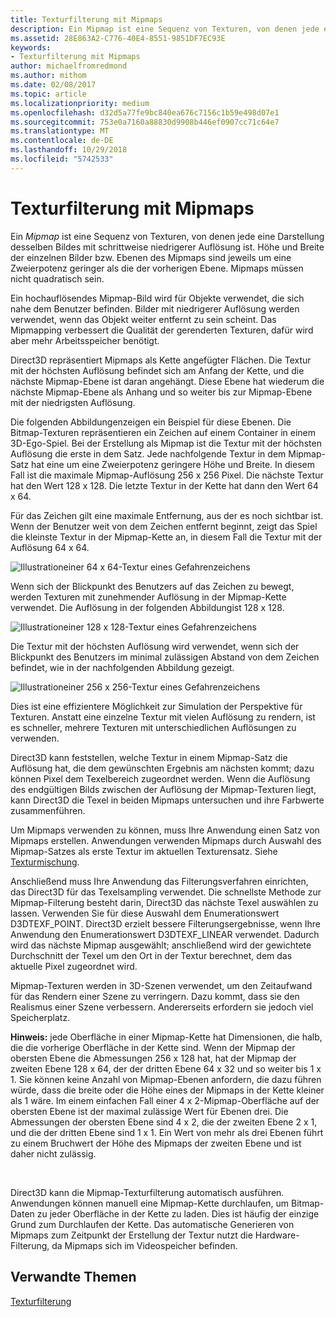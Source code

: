 ```yaml
---
title: Texturfilterung mit Mipmaps
description: Ein Mipmap ist eine Sequenz von Texturen, von denen jede eine Darstellung desselben Bildes mit schrittweise niedrigerer Auflösung ist. Höhe und Breite der einzelnen Bilder bzw. Ebenen des Mipmaps sind jeweils um eine Zweierpotenz geringer als die der vorherigen Ebene.
ms.assetid: 28E863A2-C776-40E4-8551-9851DF7EC93E
keywords:
- Texturfilterung mit Mipmaps
author: michaelfromredmond
ms.author: mithom
ms.date: 02/08/2017
ms.topic: article
ms.localizationpriority: medium
ms.openlocfilehash: d32d5a77fe9bc840ea676c7156c1b59e498d07e1
ms.sourcegitcommit: 753e0a7160a88830d9908b446ef0907cc71c64e7
ms.translationtype: MT
ms.contentlocale: de-DE
ms.lasthandoff: 10/29/2018
ms.locfileid: "5742533"
---
```

# <a name="texture-filtering-with-mipmaps"></a>Texturfilterung mit Mipmaps


Ein *Mipmap* ist eine Sequenz von Texturen, von denen jede eine Darstellung desselben Bildes mit schrittweise niedrigerer Auflösung ist. Höhe und Breite der einzelnen Bilder bzw. Ebenen des Mipmaps sind jeweils um eine Zweierpotenz geringer als die der vorherigen Ebene. Mipmaps müssen nicht quadratisch sein.

Ein hochauflösendes Mipmap-Bild wird für Objekte verwendet, die sich nahe dem Benutzer befinden. Bilder mit niedrigerer Auflösung werden verwendet, wenn das Objekt weiter entfernt zu sein scheint. Das Mipmapping verbessert die Qualität der gerenderten Texturen, dafür wird aber mehr Arbeitsspeicher benötigt.

Direct3D repräsentiert Mipmaps als Kette angefügter Flächen. Die Textur mit der höchsten Auflösung befindet sich am Anfang der Kette, und die nächste Mipmap-Ebene ist daran angehängt. Diese Ebene hat wiederum die nächste Mipmap-Ebene als Anhang und so weiter bis zur Mipmap-Ebene mit der niedrigsten Auflösung.

Die folgenden Abbildungenzeigen ein Beispiel für diese Ebenen. Die Bitmap-Texturen repräsentieren ein Zeichen auf einem Container in einem 3D-Ego-Spiel. Bei der Erstellung als Mipmap ist die Textur mit der höchsten Auflösung die erste in dem Satz. Jede nachfolgende Textur in dem Mipmap-Satz hat eine um eine Zweierpotenz geringere Höhe und Breite. In diesem Fall ist die maximale Mipmap-Auflösung 256 x 256 Pixel. Die nächste Textur hat den Wert 128 x 128. Die letzte Textur in der Kette hat dann den Wert 64 x 64.

Für das Zeichen gilt eine maximale Entfernung, aus der es noch sichtbar ist. Wenn der Benutzer weit von dem Zeichen entfernt beginnt, zeigt das Spiel die kleinste Textur in der Mipmap-Kette an, in diesem Fall die Textur mit der Auflösung 64 x 64.

![Illustrationeiner 64 x 64-Textur eines Gefahrenzeichens](images/mip1.jpg)

Wenn sich der Blickpunkt des Benutzers auf das Zeichen zu bewegt, werden Texturen mit zunehmender Auflösung in der Mipmap-Kette verwendet. Die Auflösung in der folgenden Abbildungist 128 x 128.

![Illustrationeiner 128 x 128-Textur eines Gefahrenzeichens](images/mip2.jpg)

Die Textur mit der höchsten Auflösung wird verwendet, wenn sich der Blickpunkt des Benutzers im minimal zulässigen Abstand von dem Zeichen befindet, wie in der nachfolgenden Abbildung gezeigt.

![Illustrationeiner 256 x 256-Textur eines Gefahrenzeichens](images/mip3.jpg)

Dies ist eine effizientere Möglichkeit zur Simulation der Perspektive für Texturen. Anstatt eine einzelne Textur mit vielen Auflösung zu rendern, ist es schneller, mehrere Texturen mit unterschiedlichen Auflösungen zu verwenden.

Direct3D kann feststellen, welche Textur in einem Mipmap-Satz die Auflösung hat, die dem gewünschten Ergebnis am nächsten kommt; dazu können Pixel dem Texelbereich zugeordnet werden. Wenn die Auflösung des endgültigen Bilds zwischen der Auflösung der Mipmap-Texturen liegt, kann Direct3D die Texel in beiden Mipmaps untersuchen und ihre Farbwerte zusammenführen.

Um Mipmaps verwenden zu können, muss Ihre Anwendung einen Satz von Mipmaps erstellen. Anwendungen verwenden Mipmaps durch Auswahl des Mipmap-Satzes als erste Textur im aktuellen Texturensatz. Siehe [Texturmischung](texture-blending.md).

Anschließend muss Ihre Anwendung das Filterungsverfahren einrichten, das Direct3D für das Texelsampling verwendet. Die schnellste Methode zur Mipmap-Filterung besteht darin, Direct3D das nächste Texel auswählen zu lassen. Verwenden Sie für diese Auswahl dem Enumerationswert D3DTEXF\_POINT. Direct3D erzielt bessere Filterungsergebnisse, wenn Ihre Anwendung den Enumerationswert D3DTEXF\_LINEAR verwendet. Dadurch wird das nächste Mipmap ausgewählt; anschließend wird der gewichtete Durchschnitt der Texel um den Ort in der Textur berechnet, dem das aktuelle Pixel zugeordnet wird.

Mipmap-Texturen werden in 3D-Szenen verwendet, um den Zeitaufwand für das Rendern einer Szene zu verringern. Dazu kommt, dass sie den Realismus einer Szene verbessern. Andererseits erfordern sie jedoch viel Speicherplatz.

**Hinweis:**  jede Oberfläche in einer Mipmap-Kette hat Dimensionen, die halb, die die vorherige Oberfläche in der Kette sind. Wenn der Mipmap der obersten Ebene die Abmessungen 256 x 128 hat, hat der Mipmap der zweiten Ebene 128 x 64, der der dritten Ebene 64 x 32 und so weiter bis 1 x 1. Sie können keine Anzahl von Mipmap-Ebenen anfordern, die dazu führen würde, dass die breite oder die Höhe eines der Mipmaps in der Kette kleiner als 1 wäre. Im einem einfachen Fall einer 4 x 2-Mipmap-Oberfläche auf der obersten Ebene ist der maximal zulässige Wert für Ebenen drei. Die Abmessungen der obersten Ebene sind 4 x 2, die der zweiten Ebene 2 x 1, und die der dritten Ebene sind 1 x 1. Ein Wert von mehr als drei Ebenen führt zu einem Bruchwert der Höhe des Mipmaps der zweiten Ebene und ist daher nicht zulässig.

 

Direct3D kann die Mipmap-Texturfilterung automatisch ausführen. Anwendungen können manuell eine Mipmap-Kette durchlaufen, um Bitmap-Daten zu jeder Oberfläche in der Kette zu laden. Dies ist häufig der einzige Grund zum Durchlaufen der Kette. Das automatische Generieren von Mipmaps zum Zeitpunkt der Erstellung der Textur nutzt die Hardware-Filterung, da Mipmaps sich im Videospeicher befinden.

## <a name="span-idrelated-topicsspanrelated-topics"></a><span id="related-topics"></span>Verwandte Themen


[Texturfilterung](texture-filtering.md)

 

 




